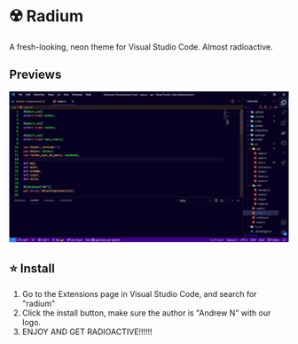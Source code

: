 # ☢️ Radium



A fresh-looking, neon theme for Visual Studio Code. Almost radioactive.

## Previews

![example](./assets/example.png)

## ⭐ Install

1. Go to the Extensions page in Visual Studio Code, and search for "radium"
2. Click the install button, make sure the author is "Andrew N" with our logo.
3. ENJOY AND GET RADIOACTIVE!!!!!!



